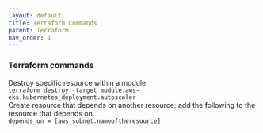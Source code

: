 ```yaml
---
layout: default
title: Terraform Commands
parent: Terraform
nav_order: 1
---
```

### Terraform commands

Destroy specific resource within a module   
```terraform destroy -target module.aws-eks.kubernetes_deployment.autoscaler```   
Create resource that depends on another resource; add the following to the resource that depends on.       
```depends_on = [aws_subnet.nameoftheresource]```   